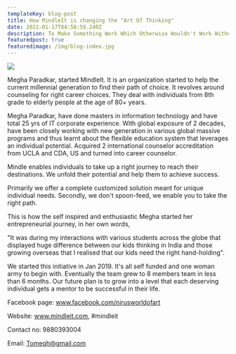 ```yaml
---
templateKey: blog-post
title: How MindleIt is changing the "Art Of Thinking"
date: 2022-01-17T04:58:59.240Z
description: To Make Something Work Which Otherwise Wouldn't Work Without It
featuredpost: true
featuredimage: /img/blog-index.jpg
---
```

![](/img/mindle2.jpg)

Megha Paradkar, started MindleIt. It is an organization started to help the current millennial generation to find their path of choice. It revolves around counseling for right career choices. They deal with individuals from 8th grade to elderly people at the age of 80+ years.

Megha Paradkar, have done masters in information technology and have total 25 yrs of IT corporate experience. With global exposure of 2 decades, have been closely working with new generation in various global massive programs and thus learnt about the flexible education system that leverages an individual potential. Acquired 2 international counselor accreditation from UCLA and CDA, US and turned into career counselor.

Mindle enables individuals to take up a right journey to reach their destinations. We unfold their potential and help them to achieve success.

Primarily we offer a complete customized solution meant for unique individual needs. Secondly, we don't spoon-feed, we enable you to take the right path.

This is how the self inspired and enthusiastic Megha started her entrepreneurial journey, in her own words,

"It was during my interactions with various students across the globe that displayed huge difference between our kids thinking in India and those growing overseas that I realised that our kids need the right hand-holding".

We started this initiative in Jan 2019. It's all self funded and one woman army to begin with. Eventually the team grew to 8 members team in less than 6 months. Our future plan is to grow into a level that each deserving individual gets a mentor to be successful in their life.

Facebook page: www.facebook.com/nirusworldofart

Website: www.mindleit.com, #mindleit

Contact no: 9880393004

Email: Tomegh@gmail.com